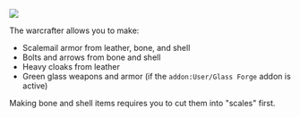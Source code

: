 
![](/wshop?addon=User/Warcrafter&file=building_user_warcrafter.txt&id=WARCRAFTER)

The warcrafter allows you to make:

* Scalemail armor from leather, bone, and shell
* Bolts and arrows from bone and shell
* Heavy cloaks from leather
* Green glass weapons and armor (if the `addon:User/Glass Forge` addon is active)

Making bone and shell items requires you to cut them into "scales" first.
